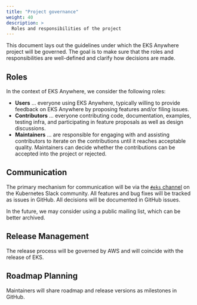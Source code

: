 ```yaml
---
title: "Project governance"
weight: 40
description: >
  Roles and responsibilities of the project
---
```



This document lays out the guidelines under which the EKS Anywhere project will be governed.
The goal is to make sure that the roles and responsibilities are well-defined and clarify how decisions are made.

## Roles

In the context of EKS Anywhere, we consider the following roles:

* __Users__ ... everyone using EKS Anywhere, typically willing to provide feedback on EKS Anywhere by proposing features and/or filing issues.
* __Contributors__ ... everyone contributing code, documentation, examples, testing infra, and participating in feature proposals as well as design discussions.
* __Maintainers__ ... are responsible for engaging with and assisting contributors to iterate on the contributions until it reaches acceptable quality.
Maintainers can decide whether the contributions can be accepted into the project or rejected.

## Communication

The primary mechanism for communication will be via the [`#eks` channel](https://kubernetes.slack.com/archives/C8SH2GSL9) on the Kubernetes Slack community.
All features and bug fixes will be tracked as issues in GitHub.
All decisions will be documented in GitHub issues.

In the future, we may consider using a public mailing list, which can be better archived. 

## Release Management

The release process will be governed by AWS and will coincide with the release of EKS.

## Roadmap Planning

Maintainers will share roadmap and release versions as milestones in GitHub. 
